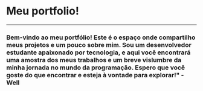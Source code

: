 # Meu portfolio!
---
### Bem-vindo ao meu portfólio! Este é o espaço onde compartilho meus projetos e um pouco sobre mim. Sou um desenvolvedor estudante apaixonado por tecnologia, e aqui você encontrará uma amostra dos meus trabalhos e um breve vislumbre da minha jornada no mundo da programação. Espero que você goste do que encontrar e esteja à vontade para explorar!" -Well
